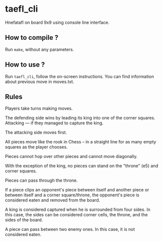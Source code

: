 # taefl_cli

Hnefatafl on board 9x9 using console line interface.

## How to compile ?

Run `make`, without any parameters.

## How to use ?

Run `taefl_cli`, follow the on-screen instructions.
You can find information about previous move in moves.txt.

## Rules

Players take turns making moves.

The defending side wins by leading its king into one of the corner squares. Attacking — if they managed to capture the king.

The attacking side moves first.

All pieces move like the rook in Chess – in a straight line for as many empty squares as the player chooses.

Pieces cannot hop over other pieces and cannot move diagonally.

With the exception of the king, no pieces can stand on the "throne" (e5) and corner squares.

Pieces can pass through the throne.

If a piece clips an opponent's piece between itself and another piece or between itself and a corner square/throne, the opponent's piece is considered eaten and removed from the board.

A king is considered captured when he is surrounded from four sides. In this case, the sides can be considered corner cells, the throne, and the sides of the board.

A piece can pass between two enemy ones. In this case, it is not considered eaten.
